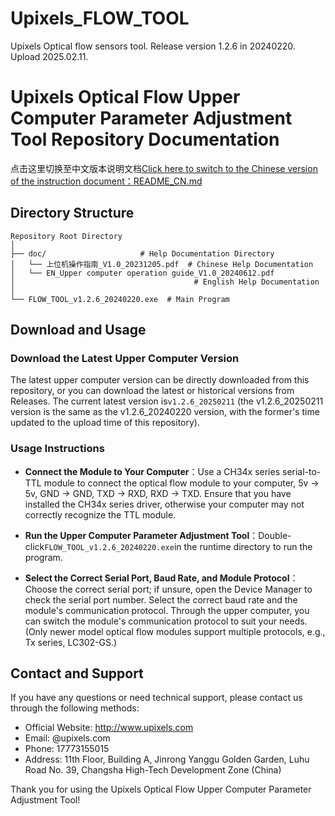 # Upixels_FLOW_TOOL
Upixels Optical flow sensors tool.
Release version 1.2.6 in 20240220.
Upload 2025.02.11.

# Upixels Optical Flow Upper Computer Parameter Adjustment Tool Repository Documentation
 
点击这里切换至中文版本说明文档[Click here to switch to the Chinese version of the instruction document：README_CN.md](./README_CN.md)

## Directory Structure

```plaintext
Repository Root Directory
│
├── doc/                     # Help Documentation Directory
│   └── 上位机操作指南_V1.0_20231205.pdf  # Chinese Help Documentation
│   └── EN_Upper computer operation guide_V1.0_20240612.pdf 
│                                        # English Help Documentation
│
└── FLOW_TOOL_v1.2.6_20240220.exe  # Main Program
```
## Download and Usage
 
### Download the Latest Upper Computer Version
 
The latest upper computer version can be directly downloaded from this repository, or you can download the latest or historical versions from Releases. The current latest version is`v1.2.6_20250211` (the v1.2.6_20250211 version is the same as the v1.2.6_20240220 version, with the former's time updated to the upload time of this repository).
 
### Usage Instructions

- **Connect the Module to Your Computer**：Use a CH34x series serial-to-TTL module to connect the optical flow module to your computer, 5v -> 5v, GND -> GND, TXD -> RXD, RXD -> TXD. Ensure that you have installed the CH34x series driver, otherwise your computer may not correctly recognize the TTL module.
 
- **Run the Upper Computer Parameter Adjustment Tool**：Double-click`FLOW_TOOL_v1.2.6_20240220.exe`in the runtime directory to run the program.
 
- **Select the Correct Serial Port, Baud Rate, and Module Protocol**：Choose the correct serial port; if unsure, open the Device Manager to check the serial port number. Select the correct baud rate and the module's communication protocol. Through the upper computer, you can switch the module's communication protocol to suit your needs. (Only newer model optical flow modules support multiple protocols, e.g., Tx series, LC302-GS.)
 

 
## Contact and Support
 
If you have any questions or need technical support, please contact us through the following methods:
 
- Official Website: http://www.upixels.com
- Email: @upixels.com
- Phone: 17773155015
- Address: 11th Floor, Building A, Jinrong Yanggu Golden Garden, Luhu Road No. 39, Changsha High-Tech Development Zone (China)

Thank you for using the Upixels Optical Flow Upper Computer Parameter Adjustment Tool!
